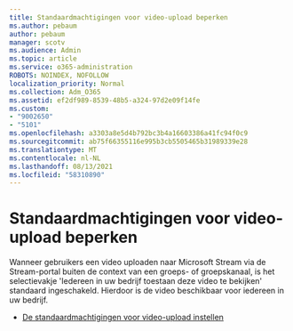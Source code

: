 ```yaml
---
title: Standaardmachtigingen voor video-upload beperken
ms.author: pebaum
author: pebaum
manager: scotv
ms.audience: Admin
ms.topic: article
ms.service: o365-administration
ROBOTS: NOINDEX, NOFOLLOW
localization_priority: Normal
ms.collection: Adm_O365
ms.assetid: ef2df989-8539-48b5-a324-97d2e09f14fe
ms.custom:
- "9002650"
- "5101"
ms.openlocfilehash: a3303a8e5d4b792bc3b4a16603386a41fc94f0c9
ms.sourcegitcommit: ab75f66355116e995b3cb5505465b31989339e28
ms.translationtype: MT
ms.contentlocale: nl-NL
ms.lasthandoff: 08/13/2021
ms.locfileid: "58310890"
---
```

# <a name="restrict-default-video-upload-permissions"></a>Standaardmachtigingen voor video-upload beperken

Wanneer gebruikers een video uploaden naar Microsoft Stream via de Stream-portal buiten de context van een groeps- of groepskanaal, is het selectievakje 'Iedereen in uw bedrijf toestaan deze video te bekijken' standaard ingeschakeld. Hierdoor is de video beschikbaar voor iedereen in uw bedrijf.

- [De standaardmachtigingen voor video-upload instellen](https://docs.microsoft.com/stream/default-video-permissions)
